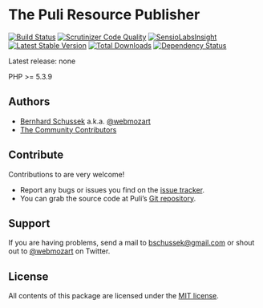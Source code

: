 The Puli Resource Publisher
===========================

[![Build Status](https://travis-ci.org/puli/publisher.svg?branch=master)](https://travis-ci.org/puli/publisher)
[![Scrutinizer Code Quality](https://scrutinizer-ci.com/g/puli/publisher/badges/quality-score.png?b=master)](https://scrutinizer-ci.com/g/puli/publisher/?branch=master)
[![SensioLabsInsight](https://insight.sensiolabs.com/projects/2197ba95-f3a5-4434-a11f-0ea4e37a74de/mini.png)](https://insight.sensiolabs.com/projects/2197ba95-f3a5-4434-a11f-0ea4e37a74de)
[![Latest Stable Version](https://poser.pugx.org/puli/publisher/v/stable.svg)](https://packagist.org/packages/puli/publisher)
[![Total Downloads](https://poser.pugx.org/puli/publisher/downloads.svg)](https://packagist.org/packages/puli/publisher)
[![Dependency Status](https://www.versioneye.com/php/puli:publisher/1.0.0/badge.svg)](https://www.versioneye.com/php/puli:publisher/1.0.0)

Latest release: none

PHP >= 5.3.9

Authors
-------

* [Bernhard Schussek] a.k.a. [@webmozart]
* [The Community Contributors]

Contribute
----------

Contributions to are very welcome!

* Report any bugs or issues you find on the [issue tracker].
* You can grab the source code at Puli’s [Git repository].

Support
-------

If you are having problems, send a mail to bschussek@gmail.com or shout out to
[@webmozart] on Twitter.

License
-------

All contents of this package are licensed under the [MIT license].

[Puli]: http://puli.io
[Bernhard Schussek]: http://webmozarts.com
[The Community Contributors]: https://github.com/puli/publisher/graphs/contributors
[Getting Started]: http://docs.puli.io/en/latest/getting-started.html
[Puli Documentation]: http://docs.puli.io/en/latest/index.html
[issue tracker]: https://github.com/puli/issues/issues
[Git repository]: https://github.com/puli/publisher
[@webmozart]: https://twitter.com/webmozart
[MIT license]: LICENSE

